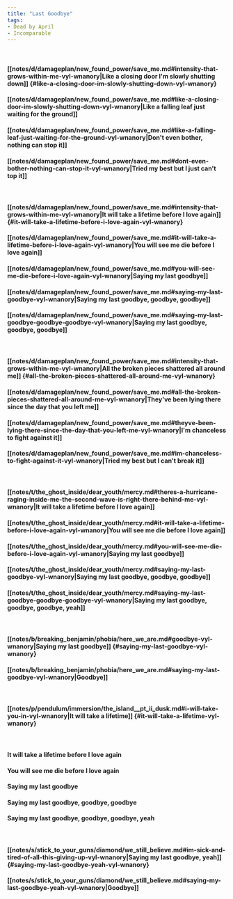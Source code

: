 ```yaml
---
title: "Last Goodbye"
tags:
- Dead by April
- Incomparable
---
```

&nbsp;
#### [[notes/d/damageplan/new_found_power/save_me.md#intensity-that-grows-within-me-vyl-wnanory|Like a closing door I'm slowly shutting down]] {#like-a-closing-door-im-slowly-shutting-down-vyl-wnanory}
#### [[notes/d/damageplan/new_found_power/save_me.md#like-a-closing-door-im-slowly-shutting-down-vyl-wnanory|Like a falling leaf just waiting for the ground]]
#### [[notes/d/damageplan/new_found_power/save_me.md#like-a-falling-leaf-just-waiting-for-the-ground-vyl-wnanory|Don't even bother, nothing can stop it]]
#### [[notes/d/damageplan/new_found_power/save_me.md#dont-even-bother-nothing-can-stop-it-vyl-wnanory|Tried my best but I just can't top it]]
&nbsp;
#### [[notes/d/damageplan/new_found_power/save_me.md#intensity-that-grows-within-me-vyl-wnanory|It will take a lifetime before I love again]] {#it-will-take-a-lifetime-before-i-love-again-vyl-wnanory}
#### [[notes/d/damageplan/new_found_power/save_me.md#it-will-take-a-lifetime-before-i-love-again-vyl-wnanory|You will see me die before I love again]]
#### [[notes/d/damageplan/new_found_power/save_me.md#you-will-see-me-die-before-i-love-again-vyl-wnanory|Saying my last goodbye]]
#### [[notes/d/damageplan/new_found_power/save_me.md#saying-my-last-goodbye-vyl-wnanory|Saying my last goodbye, goodbye, goodbye]]
#### [[notes/d/damageplan/new_found_power/save_me.md#saying-my-last-goodbye-goodbye-goodbye-vyl-wnanory|Saying my last goodbye, goodbye, goodbye]]
&nbsp;
#### [[notes/d/damageplan/new_found_power/save_me.md#intensity-that-grows-within-me-vyl-wnanory|All the broken pieces shattered all around me]] {#all-the-broken-pieces-shattered-all-around-me-vyl-wnanory}
#### [[notes/d/damageplan/new_found_power/save_me.md#all-the-broken-pieces-shattered-all-around-me-vyl-wnanory|They've been lying there since the day that you left me]]
#### [[notes/d/damageplan/new_found_power/save_me.md#theyve-been-lying-there-since-the-day-that-you-left-me-vyl-wnanory|I'm chanceless to fight against it]]
#### [[notes/d/damageplan/new_found_power/save_me.md#im-chanceless-to-fight-against-it-vyl-wnanory|Tried my best but I can't break it]]
&nbsp;
#### [[notes/t/the_ghost_inside/dear_youth/mercy.md#theres-a-hurricane-raging-inside-me-the-second-wave-is-right-there-behind-me-vyl-wnanory|It will take a lifetime before I love again]]
#### [[notes/t/the_ghost_inside/dear_youth/mercy.md#it-will-take-a-lifetime-before-i-love-again-vyl-wnanory|You will see me die before I love again]]
#### [[notes/t/the_ghost_inside/dear_youth/mercy.md#you-will-see-me-die-before-i-love-again-vyl-wnanory|Saying my last goodbye]]
#### [[notes/t/the_ghost_inside/dear_youth/mercy.md#saying-my-last-goodbye-vyl-wnanory|Saying my last goodbye, goodbye, goodbye]]
#### [[notes/t/the_ghost_inside/dear_youth/mercy.md#saying-my-last-goodbye-goodbye-goodbye-vyl-wnanory|Saying my last goodbye, goodbye, goodbye, yeah]]
&nbsp;
#### [[notes/b/breaking_benjamin/phobia/here_we_are.md#goodbye-vyl-wnanory|Saying my last goodbye]] {#saying-my-last-goodbye-vyl-wnanory}
#### [[notes/b/breaking_benjamin/phobia/here_we_are.md#saying-my-last-goodbye-vyl-wnanory|Goodbye]]
&nbsp;
#### [[notes/p/pendulum/immersion/the_island__pt_ii_dusk.md#i-will-take-you-in-vyl-wnanory|It will take a lifetime]] {#it-will-take-a-lifetime-vyl-wnanory}
&nbsp;
#### It will take a lifetime before I love again
#### You will see me die before I love again
#### Saying my last goodbye
#### Saying my last goodbye, goodbye, goodbye
#### Saying my last goodbye, goodbye, goodbye, yeah
&nbsp;
#### [[notes/s/stick_to_your_guns/diamond/we_still_believe.md#im-sick-and-tired-of-all-this-giving-up-vyl-wnanory|Saying my last goodbye, yeah]] {#saying-my-last-goodbye-yeah-vyl-wnanory}
#### [[notes/s/stick_to_your_guns/diamond/we_still_believe.md#saying-my-last-goodbye-yeah-vyl-wnanory|Goodbye]]

